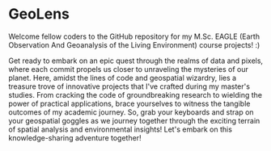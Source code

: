 # GeoLens

Welcome fellow coders to the GitHub repository for my M.Sc. EAGLE (Earth Observation And Geoanalysis of the Living Environment) course projects! :)

Get ready to embark on an epic quest through the realms of data and pixels, where each commit propels us closer to unraveling the mysteries of our planet. Here, amidst the lines of code and geospatial wizardry, lies a treasure trove of innovative projects that I've crafted during my master's studies. From cracking the code of groundbreaking research to wielding the power of practical applications, brace yourselves to witness the tangible outcomes of my academic journey. So, grab your keyboards and strap on your geospatial goggles as we journey together through the exciting terrain of spatial analysis and environmental insights! Let's embark on this knowledge-sharing adventure together!
